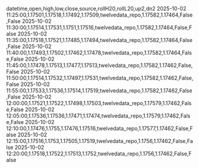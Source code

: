 datetime,open,high,low,close,source,rollH20,rollL20,up2,dn2
2025-10-02 11:25:00,1.17501,1.17518,1.17492,1.17509,twelvedata_repo,1.17582,1.17464,False,False
2025-10-02 11:30:00,1.17514,1.17531,1.1751,1.17516,twelvedata_repo,1.17582,1.17464,False,False
2025-10-02 11:35:00,1.17518,1.17521,1.17485,1.17494,twelvedata_repo,1.17582,1.17464,False,False
2025-10-02 11:40:00,1.17493,1.17502,1.17462,1.17478,twelvedata_repo,1.17582,1.17464,False,False
2025-10-02 11:45:00,1.17478,1.17513,1.17477,1.17513,twelvedata_repo,1.17582,1.17462,False,False
2025-10-02 11:50:00,1.17514,1.17532,1.17497,1.17531,twelvedata_repo,1.17582,1.17462,False,False
2025-10-02 11:55:00,1.17533,1.17536,1.17514,1.17519,twelvedata_repo,1.17582,1.17462,False,False
2025-10-02 12:00:00,1.17521,1.17522,1.17498,1.17503,twelvedata_repo,1.17579,1.17462,False,False
2025-10-02 12:05:00,1.17536,1.17536,1.17471,1.17474,twelvedata_repo,1.17579,1.17462,False,False
2025-10-02 12:10:00,1.17476,1.1755,1.17476,1.17516,twelvedata_repo,1.17577,1.17462,False,False
2025-10-02 12:15:00,1.17516,1.1753,1.17505,1.17519,twelvedata_repo,1.1756,1.17462,False,False
2025-10-02 12:20:00,1.17518,1.17522,1.17513,1.1752,twelvedata_repo,1.1756,1.17462,False,False
